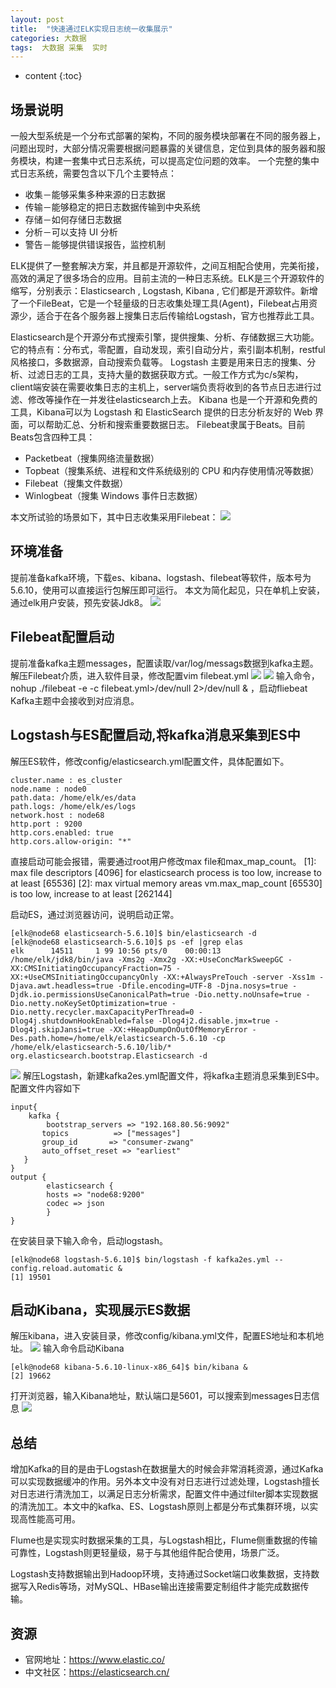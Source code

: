 ```yaml
---
layout: post
title:  "快速通过ELK实现日志统一收集展示"
categories: 大数据
tags:  大数据 采集  实时  
---
```


* content
{:toc}

## 场景说明
一般大型系统是一个分布式部署的架构，不同的服务模块部署在不同的服务器上，问题出现时，大部分情况需要根据问题暴露的关键信息，定位到具体的服务器和服务模块，构建一套集中式日志系统，可以提高定位问题的效率。
一个完整的集中式日志系统，需要包含以下几个主要特点：

* 收集－能够采集多种来源的日志数据
* 传输－能够稳定的把日志数据传输到中央系统
* 存储－如何存储日志数据
* 分析－可以支持 UI 分析
* 警告－能够提供错误报告，监控机制

ELK提供了一整套解决方案，并且都是开源软件，之间互相配合使用，完美衔接，高效的满足了很多场合的应用。目前主流的一种日志系统。ELK是三个开源软件的缩写，分别表示：Elasticsearch , Logstash, Kibana , 它们都是开源软件。新增了一个FileBeat，它是一个轻量级的日志收集处理工具(Agent)，Filebeat占用资源少，适合于在各个服务器上搜集日志后传输给Logstash，官方也推荐此工具。

Elasticsearch是个开源分布式搜索引擎，提供搜集、分析、存储数据三大功能。它的特点有：分布式，零配置，自动发现，索引自动分片，索引副本机制，restful风格接口，多数据源，自动搜索负载等。
Logstash 主要是用来日志的搜集、分析、过滤日志的工具，支持大量的数据获取方式。一般工作方式为c/s架构，client端安装在需要收集日志的主机上，server端负责将收到的各节点日志进行过滤、修改等操作在一并发往elasticsearch上去。
Kibana 也是一个开源和免费的工具，Kibana可以为 Logstash 和 ElasticSearch 提供的日志分析友好的 Web 界面，可以帮助汇总、分析和搜索重要数据日志。
Filebeat隶属于Beats。目前Beats包含四种工具：

* Packetbeat（搜集网络流量数据）
* Topbeat（搜集系统、进程和文件系统级别的 CPU 和内存使用情况等数据）
* Filebeat（搜集文件数据）
* Winlogbeat（搜集 Windows 事件日志数据）

本文所试验的场景如下，其中日志收集采用Filebeat：
![](https://raw.githubusercontent.com/shockw/shockw.github.io/master/img/20180820/8E74D798-D015-4C89-B8E7-D3ADBAE187BA.png)

## 环境准备
提前准备kafka环境，下载es、kibana、logstash、filebeat等软件，版本号为5.6.10，使用可以直接运行包解压即可运行。
本文为简化起见，只在单机上安装，通过elk用户安装，预先安装Jdk8。
![](https://raw.githubusercontent.com/shockw/shockw.github.io/master/img/20180820/75CEA60C-9DF4-4534-88C8-F28F49F96DCE.png)

## Filebeat配置启动
提前准备kafka主题messages，配置读取/var/log/messags数据到kafka主题。
解压Filebeat介质，进入软件目录，修改配置vim filebeat.yml
![](https://raw.githubusercontent.com/shockw/shockw.github.io/master/img/20180820/1EF461A1-7A47-4CAF-A7D1-AA1E9FCE25ED.png)
![](https://raw.githubusercontent.com/shockw/shockw.github.io/master/img/20180820/073447F5-D0FB-4BC1-8442-F235938D089E.png)
输入命令，nohup ./filebeat -e -c filebeat.yml>/dev/null 2>/dev/null & ，启动fliebeat
Kafka主题中会接收到对应消息。

## Logstash与ES配置启动,将kafka消息采集到ES中
解压ES软件，修改config/elasticsearch.yml配置文件，具体配置如下。

```
cluster.name : es_cluster
node.name : node0
path.data: /home/elk/es/data
path.logs: /home/elk/es/logs
network.host : node68
http.port : 9200
http.cors.enabled: true
http.cors.allow-origin: "*"
```
直接启动可能会报错，需要通过root用户修改max file和max_map_count。
[1]: max file descriptors [4096] for elasticsearch process is too low, increase to at least [65536]
[2]: max virtual memory areas vm.max_map_count [65530] is too low, increase to at least [262144]

启动ES，通过浏览器访问，说明启动正常。

```
[elk@node68 elasticsearch-5.6.10]$ bin/elasticsearch -d
[elk@node68 elasticsearch-5.6.10]$ ps -ef |grep elas
elk      14511     1 99 10:56 pts/0    00:00:13 /home/elk/jdk8/bin/java -Xms2g -Xmx2g -XX:+UseConcMarkSweepGC -XX:CMSInitiatingOccupancyFraction=75 -XX:+UseCMSInitiatingOccupancyOnly -XX:+AlwaysPreTouch -server -Xss1m -Djava.awt.headless=true -Dfile.encoding=UTF-8 -Djna.nosys=true -Djdk.io.permissionsUseCanonicalPath=true -Dio.netty.noUnsafe=true -Dio.netty.noKeySetOptimization=true -Dio.netty.recycler.maxCapacityPerThread=0 -Dlog4j.shutdownHookEnabled=false -Dlog4j2.disable.jmx=true -Dlog4j.skipJansi=true -XX:+HeapDumpOnOutOfMemoryError -Des.path.home=/home/elk/elasticsearch-5.6.10 -cp /home/elk/elasticsearch-5.6.10/lib/* org.elasticsearch.bootstrap.Elasticsearch -d
```
![](https://raw.githubusercontent.com/shockw/shockw.github.io/master/img/20180820/7CDC65E1-6AFE-45D6-838D-9CF080095C31.png)
解压Logstash，新建kafka2es.yml配置文件，将kafka主题消息采集到ES中。配置文件内容如下

```
input{
    kafka {
        bootstrap_servers => "192.168.80.56:9092"
       topics          => ["messages"]
       group_id       => "consumer-zwang"
       auto_offset_reset => "earliest"
   }
}
output {
        elasticsearch {
        hosts => "node68:9200"            
        codec => json
        }   
}
```
在安装目录下输入命令，启动logstash。

```
[elk@node68 logstash-5.6.10]$ bin/logstash -f kafka2es.yml --config.reload.automatic &
[1] 19501
```
## 启动Kibana，实现展示ES数据
解压kibana，进入安装目录，修改config/kibana.yml文件，配置ES地址和本机地址。
![](https://raw.githubusercontent.com/shockw/shockw.github.io/master/img/20180820/F001EFA6-E074-4540-BD1C-D106B0C2D1B6.png)
输入命令启动Kibana

```
[elk@node68 kibana-5.6.10-linux-x86_64]$ bin/kibana &
[2] 19662
```
打开浏览器，输入Kibana地址，默认端口是5601，可以搜索到messages日志信息
![](https://raw.githubusercontent.com/shockw/shockw.github.io/master/img/20180820/71030A0B-1F9D-435C-BBDB-0A666DABF9BA.png)
## 总结
增加Kafka的目的是由于Logstash在数据量大的时候会非常消耗资源，通过Kafka可以实现数据缓冲的作用。另外本文中没有对日志进行过滤处理，Logstash擅长对日志进行清洗加工，以满足日志分析需求，配置文件中通过filter脚本实现数据的清洗加工。本文中的kafka、ES、Logstash原则上都是分布式集群环境，以实现高性能高可用。

Flume也是实现实时数据采集的工具，与Logstash相比，Flume侧重数据的传输可靠性，Logstash则更轻量级，易于与其他组件配合使用，场景广泛。

Logstash支持数据输出到Hadoop环境，支持通过Socket端口收集数据，支持数据写入Redis等场，对MySQL、HBase输出连接需要定制组件才能完成数据传输。

## 资源
* 官网地址：https://www.elastic.co/
* 中文社区：https://elasticsearch.cn/